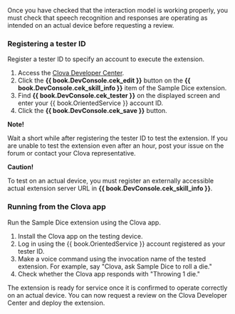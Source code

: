 ﻿Once you have checked that the interaction model is working properly, you must check that speech recognition and responses are operating as intended on an actual device before requesting a review.

### Registering a tester ID
Register a tester ID to specify an account to execute the extension.

1. Access the <a href="https://developers.naver.com/console/clova/cek/#/list" target="_blank">Clova Developer Center</a>.
2. Click the **{{ book.DevConsole.cek_edit }}** button on the **{{ book.DevConsole.cek_skill_info }}** item of the Sample Dice extension.
3. Find **{{ book.DevConsole.cek_tester }}** on the displayed screen and enter your {{ book.OrientedService }} account ID.
4. Click the **{{ book.DevConsole.cek_save }}** button.

<div class="note">
  <p><strong>Note!</strong></p>
  <p>Wait a short while after registering the tester ID to test the extension. If you are unable to test the extension even after an hour, post your issue on the forum or contact your Clova representative.</p>
</div>

<div class="danger">
	<p><strong>Caution!</strong></p>
  <p>To test on an actual device, you must register an externally accessible actual extension server URL in <strong>{{ book.DevConsole.cek_skill_info }}</strong>.</p></li>
</div>

### Running from the Clova app
Run the Sample Dice extension using the Clova app.

1. Install the Clova app on the testing device.
2. Log in using the {{ book.OrientedService }} account registered as your tester ID.
3. Make a voice command using the invocation name of the tested extension. For example, say "Clova, ask Sample Dice to roll a die."
4. Check whether the Clova app responds with "Throwing 1 die."

The extension is ready for service once it is confirmed to operate correctly on an actual device. You can now request a review on the Clova Developer Center and deploy the extension.
